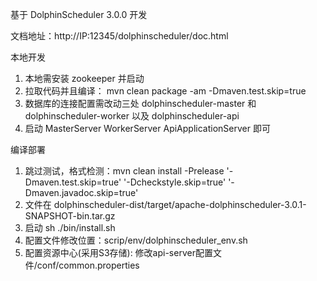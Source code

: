 基于 DolphinScheduler 3.0.0 开发

文档地址：http://IP:12345/dolphinscheduler/doc.html

本地开发
1. 本地需安装 zookeeper 并启动
2. 拉取代码并且编译： mvn clean package -am  -Dmaven.test.skip=true 
3. 数据库的连接配置需改动三处 dolphinscheduler-master 和 dolphinscheduler-worker 以及 dolphinscheduler-api
4. 启动 MasterServer WorkerServer ApiApplicationServer 即可

编译部署
1. 跳过测试，格式检测：mvn clean install -Prelease '-Dmaven.test.skip=true' '-Dcheckstyle.skip=true' '-Dmaven.javadoc.skip=true'
2. 文件在 dolphinscheduler-dist/target/apache-dolphinscheduler-3.0.1-SNAPSHOT-bin.tar.gz
3. 启动 sh ./bin/install.sh
4. 配置文件修改位置：scrip/env/dolphinscheduler_env.sh
5. 配置资源中心(采用S3存储): 修改api-server配置文件<service>/conf/common.properties
